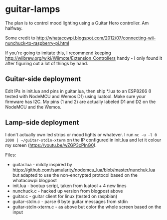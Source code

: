 # guitar-lamps
The plan is to control mood lighting using a Guitar Hero controller. Am halfway.

Some credit to http://whatacowpi.blogspot.com/2012/07/connecting-wii-nunchuck-to-raspberry-pi.html

If you're going to imitate this, I recommend keeping http://wiibrew.org/wiki/Wiimote/Extension_Controllers handy - I only found it after figuring out a lot of things by hand.

## Guitar-side deployment

Edit IPs in init.lua and pins in guitar.lua, then ship *.lua to an ESP8266 (I tested with NodeMCU and Wemos D1) using luatool. Make sure your firmware has I2C. My pins (1 and 2) are actually labeled D1 and D2 on the NodeMCU and the Wemos.

## Lamp-side deployment

I don't actually own led strips or mood lights or whatever. I run `nc -u -l 0 2000 | ~/guitar-stdin-xterm` on the IP configured in init.lua and let it colour my screen (https://youtu.be/wZGP3cPInG0).

Files:
* guitar.lua - mildly inspired by https://github.com/samularity/nodemcu_lua/blob/master/nunchuk.lua but adapted to use the non-encrypted protocol based on the whatacowpi blogpost
* init.lua - bootup script, taken from luatool + 4 new lines
* nunchuck.c - hacked up version from blogpost above
* guitar.c - guitar client for linux (tested on raspbian)
* guitar-stdin.c - parse 6 byte guitar messages from stdin
* guitar-stdin-xterm.c - as above but color the whole screen based on the input